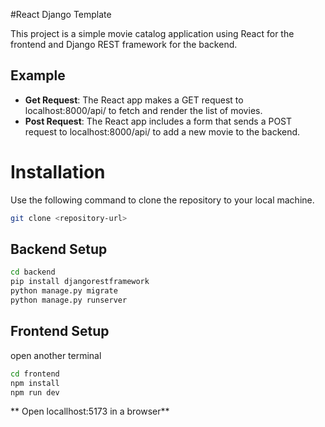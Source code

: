 #React Django Template

This project is a simple movie catalog application using React for the frontend and Django REST framework for the backend.

## Example

- **Get Request**: The React app makes a GET request to localhost:8000/api/ to fetch and render the list of movies.
- **Post Request**: The React app includes a form that sends a POST request to localhost:8000/api/ to add a new movie to the backend.

# Installation
 Use the following command to clone the repository to your local machine.
   ```bash
   git clone <repository-url>
   ```
## Backend Setup
  ```bash
  cd backend
  pip install djangorestframework
  python manage.py migrate
  python manage.py runserver
  ```

## Frontend Setup
  open another terminal
  ``` bash
  cd frontend
  npm install
  npm run dev
  ```
** Open locallhost:5173 in a browser**
